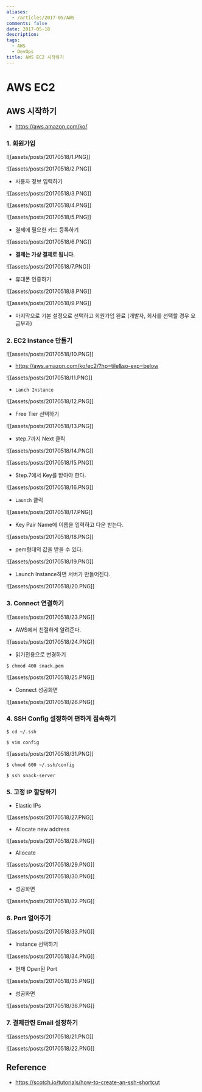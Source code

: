 ```yaml
---
aliases:
  - /articles/2017-05/AWS
comments: false
date: 2017-05-18
description: 
tags:
  - AWS
  - DevOps
title: AWS EC2 시작하기
---
```

# AWS EC2
## AWS 시작하기
- <https://aws.amazon.com/ko/>

### 1. 회원가입
![[assets/posts/20170518/1.PNG]]

![[assets/posts/20170518/2.PNG]]

- 사용자 정보 입력하기

![[assets/posts/20170518/3.PNG]]

![[assets/posts/20170518/4.PNG]]

![[assets/posts/20170518/5.PNG]]

- 결제에 필요한 카드 등록하기

![[assets/posts/20170518/6.PNG]]

- **결제는 가상 결제로 됩니다.**

![[assets/posts/20170518/7.PNG]]

- 휴대폰 인증하기

![[assets/posts/20170518/8.PNG]]

![[assets/posts/20170518/9.PNG]]

- 마지막으로 기본 설정으로 선택하고 회원가입 완료 (개발자, 회사를 선택할 경우 요금부과)


### 2. EC2 Instance 만들기

![[assets/posts/20170518/10.PNG]]

- <https://aws.amazon.com/ko/ec2/?hp=tile&so-exp=below>

![[assets/posts/20170518/11.PNG]]

- `Lanch Instance`

![[assets/posts/20170518/12.PNG]]

- Free Tier 선택하기

![[assets/posts/20170518/13.PNG]]

- step.7까지 Next 클릭

![[assets/posts/20170518/14.PNG]]

![[assets/posts/20170518/15.PNG]]

- Step.7에서 Key를 받아야 한다.

![[assets/posts/20170518/16.PNG]]

- `Launch` 클릭

![[assets/posts/20170518/17.PNG]]

- Key Pair Name에 이름을 입력하고 다운 받는다.

![[assets/posts/20170518/18.PNG]]

- pem형태의 값을 받을 수 있다.

![[assets/posts/20170518/19.PNG]]

- Launch Instance하면 서버가 만들어진다.

![[assets/posts/20170518/20.PNG]]

### 3. Connect 연결하기

![[assets/posts/20170518/23.PNG]]

- AWS에서 친절하게 알려준다.

![[assets/posts/20170518/24.PNG]]

- 읽기전용으로 변경하기

``` shell
$ chmod 400 snack.pem
```

![[assets/posts/20170518/25.PNG]]

- Connect 성공화면

![[assets/posts/20170518/26.PNG]]

### 4. SSH Config 설정하여 편하게 접속하기

``` shell
$ cd ~/.ssh
```


``` shell
$ vim config
```

![[assets/posts/20170518/31.PNG]]

``` shell
$ chmod 600 ~/.ssh/config
```

``` shell
$ ssh snack-server
```



### 5. 고정 IP 할당하기
- Elastic IPs

![[assets/posts/20170518/27.PNG]]

- Allocate new address

![[assets/posts/20170518/28.PNG]]

- Allocate

![[assets/posts/20170518/29.PNG]]

![[assets/posts/20170518/30.PNG]]

- 성공화면

![[assets/posts/20170518/32.PNG]]

### 6. Port 열어주기

![[assets/posts/20170518/33.PNG]]

- Instance 선택하기

![[assets/posts/20170518/34.PNG]]

- 현재 Open된 Port

![[assets/posts/20170518/35.PNG]]

- 성공화면

![[assets/posts/20170518/36.PNG]]


### 7. 결제관련 Email 설정하기

![[assets/posts/20170518/21.PNG]]

![[assets/posts/20170518/22.PNG]]




## Reference
- <https://scotch.io/tutorials/how-to-create-an-ssh-shortcut>
